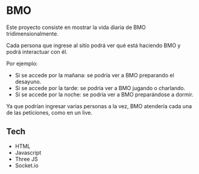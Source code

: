 # BMO

Este proyecto consiste en mostrar la vida diaria de BMO tridimensionalmente.

Cada persona que ingrese al sitio podrá ver qué está haciendo BMO y podrá interactuar con él.

Por ejemplo:
- Si se accede por la mañana: se podría ver a BMO preparando el desayuno.
- Si se accede por la tarde: se podría ver a BMO jugando o charlando.
- Si se accede por la noche: se podría ver a BMO preparándose a dormir.

Ya que podrían ingresar varias personas a la vez, BMO atendería cada una de las peticiones, como en un live.

## Tech

- HTML
- Javascript
- Three JS
- Socket.io

